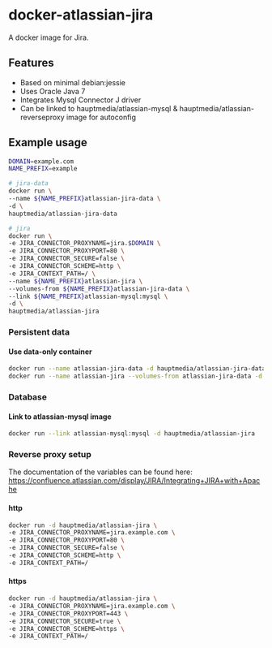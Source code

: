 # docker-atlassian-jira

A docker image for Jira.

## Features

* Based on minimal debian:jessie 
* Uses Oracle Java 7
* Integrates Mysql Connector J driver
* Can be linked to hauptmedia/atlassian-mysql & hauptmedia/atlassian-reverseproxy image for autoconfig

## Example usage

```bash
DOMAIN=example.com
NAME_PREFIX=example

# jira-data
docker run \
--name ${NAME_PREFIX}atlassian-jira-data \
-d \
hauptmedia/atlassian-jira-data

# jira
docker run \
-e JIRA_CONNECTOR_PROXYNAME=jira.$DOMAIN \
-e JIRA_CONNECTOR_PROXYPORT=80 \
-e JIRA_CONNECTOR_SECURE=false \
-e JIRA_CONNECTOR_SCHEME=http \
-e JIRA_CONTEXT_PATH=/ \
--name ${NAME_PREFIX}atlassian-jira \
--volumes-from ${NAME_PREFIX}atlassian-jira-data \
--link ${NAME_PREFIX}atlassian-mysql:mysql \
-d \
hauptmedia/atlassian-jira
```

### Persistent data

#### Use data-only container

```bash
docker run --name atlassian-jira-data -d hauptmedia/atlassian-jira-data
docker run --name atlassian-jira --volumes-from atlassian-jira-data -d hauptmedia/atlassian-jira
```

### Database

#### Link to atlassian-mysql image

```bash
docker run --link atlassian-mysql:mysql -d hauptmedia/atlassian-jira
```

### Reverse proxy setup

The documentation of the variables can be found here: https://confluence.atlassian.com/display/JIRA/Integrating+JIRA+with+Apache

#### http

```bash
docker run -d hauptmedia/atlassian-jira \
-e JIRA_CONNECTOR_PROXYNAME=jira.example.com \
-e JIRA_CONNECTOR_PROXYPORT=80 \
-e JIRA_CONNECTOR_SECURE=false \
-e JIRA_CONNECTOR_SCHEME=http \
-e JIRA_CONTEXT_PATH=/
```

#### https

```bash
docker run -d hauptmedia/atlassian-jira \
-e JIRA_CONNECTOR_PROXYNAME=jira.example.com \
-e JIRA_CONNECTOR_PROXYPORT=443 \
-e JIRA_CONNECTOR_SECURE=true \
-e JIRA_CONNECTOR_SCHEME=https \
-e JIRA_CONTEXT_PATH=/
```


